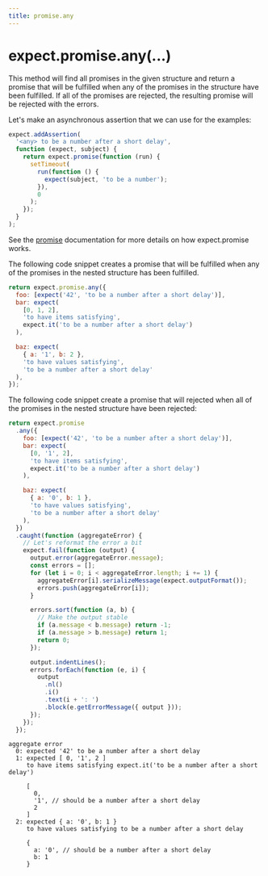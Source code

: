 ```yaml
---
title: promise.any
---
```


# expect.promise.any(...)

This method will find all promises in the given structure and return a promise
that will be fulfilled when any of the promises in the structure have been
fulfilled. If all of the promises are rejected, the resulting promise will be
rejected with the errors.

Let's make an asynchronous assertion that we can use for the examples:

```js
expect.addAssertion(
  '<any> to be a number after a short delay',
  function (expect, subject) {
    return expect.promise(function (run) {
      setTimeout(
        run(function () {
          expect(subject, 'to be a number');
        }),
        0
      );
    });
  }
);
```

See the [promise](../promise/) documentation for more details on how
expect.promise works.

The following code snippet creates a promise that will be fulfilled when any
of the promises in the nested structure has been fulfilled.

<!-- unexpected-markdown async:true -->

```js
return expect.promise.any({
  foo: [expect('42', 'to be a number after a short delay')],
  bar: expect(
    [0, 1, 2],
    'to have items satisfying',
    expect.it('to be a number after a short delay')
  ),

  baz: expect(
    { a: '1', b: 2 },
    'to have values satisfying',
    'to be a number after a short delay'
  ),
});
```

The following code snippet create a promise that will rejected when all
of the promises in the nested structure have been rejected:

<!-- unexpected-markdown async:true -->

```js
return expect.promise
  .any({
    foo: [expect('42', 'to be a number after a short delay')],
    bar: expect(
      [0, '1', 2],
      'to have items satisfying',
      expect.it('to be a number after a short delay')
    ),

    baz: expect(
      { a: '0', b: 1 },
      'to have values satisfying',
      'to be a number after a short delay'
    ),
  })
  .caught(function (aggregateError) {
    // Let's reformat the error a bit
    expect.fail(function (output) {
      output.error(aggregateError.message);
      const errors = [];
      for (let i = 0; i < aggregateError.length; i += 1) {
        aggregateError[i].serializeMessage(expect.outputFormat());
        errors.push(aggregateError[i]);
      }

      errors.sort(function (a, b) {
        // Make the output stable
        if (a.message < b.message) return -1;
        if (a.message > b.message) return 1;
        return 0;
      });

      output.indentLines();
      errors.forEach(function (e, i) {
        output
          .nl()
          .i()
          .text(i + ': ')
          .block(e.getErrorMessage({ output }));
      });
    });
  });
```

```output
aggregate error
  0: expected '42' to be a number after a short delay
  1: expected [ 0, '1', 2 ]
     to have items satisfying expect.it('to be a number after a short delay')

     [
       0,
       '1', // should be a number after a short delay
       2
     ]
  2: expected { a: '0', b: 1 }
     to have values satisfying to be a number after a short delay

     {
       a: '0', // should be a number after a short delay
       b: 1
     }
```
